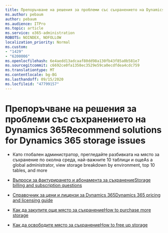 ```yaml
---
title: Препоръчване на решения за проблеми със съхранението на Dynamics 365
ms.author: pebaum
author: pebaum
ms.audience: ITPro
ms.topic: article
ms.service: o365-administration
ROBOTS: NOINDEX, NOFOLLOW
localization_priority: Normal
ms.custom:
- "1429"
- "6200006"
ms.openlocfilehash: 6e4aedd13adcaaf80dd98a130fb43f85a0b581e7
ms.sourcegitcommit: c6692ce0fa1358ec3529e59ca0ecdfdea4cdc759
ms.translationtype: MT
ms.contentlocale: bg-BG
ms.lasthandoff: 09/15/2020
ms.locfileid: "47799157"
---
```

# <a name="recommend-solutions-for-dynamics-365-storage-issues"></a><span data-ttu-id="054dd-102">Препоръчване на решения за проблеми със съхранението на Dynamics 365</span><span class="sxs-lookup"><span data-stu-id="054dd-102">Recommend solutions for Dynamics 365 storage issues</span></span>

* <span data-ttu-id="054dd-103">Като глобален администратор, прегледайте разбивката на място за съхранение по околна среда, най-важните 10 таблици и още</span><span class="sxs-lookup"><span data-stu-id="054dd-103">As a global administrator, view storage breakdown by environment, top 10 tables, and more</span></span>

* [<span data-ttu-id="054dd-104">Въпроси за фактурирането и абонамента за съхранение</span><span class="sxs-lookup"><span data-stu-id="054dd-104">Storage billing and subscription questions</span></span>](https://docs.microsoft.com/dynamics365/customer-engagement/admin/contact-information-microsoft-dynamics-365-online-billing-support)

* [<span data-ttu-id="054dd-105">Справочник за цени и лицензи за Dynamics 365</span><span class="sxs-lookup"><span data-stu-id="054dd-105">Dynamics 365 pricing and licensing guide</span></span>](https://dynamics.microsoft.com/pricing/)

* [<span data-ttu-id="054dd-106">Как да закупите още място за съхранение</span><span class="sxs-lookup"><span data-stu-id="054dd-106">How to purchase more storage</span></span>](https://docs.microsoft.com/dynamics365/customer-engagement/admin/manage-storage#add-storage-to-dynamics-365-online)

* [<span data-ttu-id="054dd-107">Как да освободите място за съхранение</span><span class="sxs-lookup"><span data-stu-id="054dd-107">How to free up storage</span></span>](https://docs.microsoft.com/dynamics365/customer-engagement/admin/free-storage-space)
